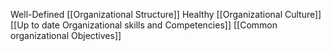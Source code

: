 Well-Defined [[Organizational Structure]]
Healthy [[Organizational Culture]]
[[Up to date Organizational skills and Competencies]]
[[Common organizational Objectives]]
